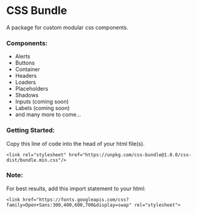 # CSS Bundle
A package for custom modular css components.

### Components:
- Alerts
- Buttons
- Container
- Headers
- Loaders
- Placeholders
- Shadows
- Inputs (coming soon)
- Labels (coming soon)
- and many more to come...

### Getting Started:
Copy this line of code into the head of your html file(s).
```
<link rel="stylesheet" href="https://unpkg.com/css-bundle@1.0.0/css-dist/bundle.min.css"/>
```

### Note:
For best results, add this import statement to your html: 
```
<link href="https://fonts.googleapis.com/css?family=Open+Sans:300,400,600,700&display=swap" rel="stylesheet">
```